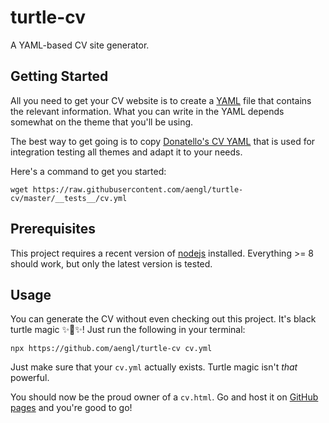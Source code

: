 # turtle-cv

A YAML-based CV site generator.

## Getting Started

All you need to get your CV website is to create a [YAML](https://en.wikipedia.org/wiki/YAML) file that contains the relevant information. What you can write in the YAML depends somewhat on the theme that you'll be using.

The best way to get going is to copy [Donatello's CV YAML](https://github.com/aengl/turtle-cv/blob/master/__tests__/cv.yml) that is used for integration testing all themes and adapt it to your needs.

Here's a command to get you started:

```
wget https://raw.githubusercontent.com/aengl/turtle-cv/master/__tests__/cv.yml
```

## Prerequisites

This project requires a recent version of [nodejs](https://nodejs.org/en/) installed. Everything >= 8 should work, but only the latest version is tested.

## Usage

You can generate the CV without even checking out this project. It's black turtle magic ✨🐢✨! Just run the following in your terminal:

```
npx https://github.com/aengl/turtle-cv cv.yml
```

Just make sure that your `cv.yml` actually exists. Turtle magic isn't _that_ powerful.

You should now be the proud owner of a `cv.html`. Go and host it on [GitHub pages](https://pages.github.com/) and you're good to go!
